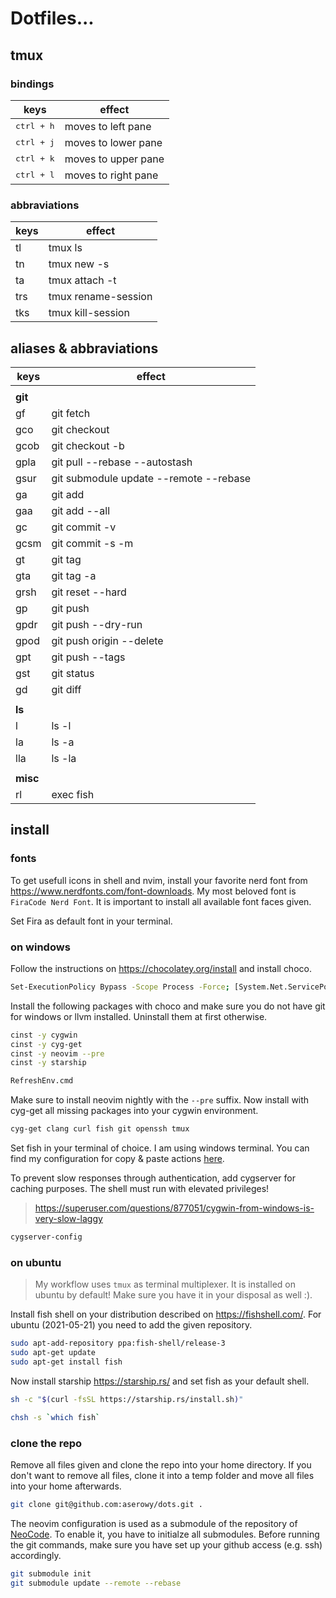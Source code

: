 # Dotfiles...

## tmux

### bindings

| keys                | effect              |
| ------------------- | ------------------- |
| <kbd>ctrl + h</kbd> | moves to left pane  |
| <kbd>ctrl + j</kbd> | moves to lower pane |
| <kbd>ctrl + k</kbd> | moves to upper pane |
| <kbd>ctrl + l</kbd> | moves to right pane |

### abbraviations

| keys | effect              |
| ---- | ------------------- |
| tl   | tmux ls             |
| tn   | tmux new -s         |
| ta   | tmux attach -t      |
| trs  | tmux rename-session |
| tks  | tmux kill-session   |

## aliases & abbraviations

| keys     | effect                                 |
| -------- | -------------------------------------- |
|          |                                        |
| **git**  |                                        |
| gf       | git fetch                              |
| gco      | git checkout                           |
| gcob     | git checkout -b                        |
| gpla     | git pull --rebase --autostash          |
| gsur     | git submodule update --remote --rebase |
| ga       | git add                                |
| gaa      | git add --all                          |
| gc       | git commit -v                          |
| gcsm     | git commit -s -m                       |
| gt       | git tag                                |
| gta      | git tag -a                             |
| grsh     | git reset --hard                       |
| gp       | git push                               |
| gpdr     | git push --dry-run                     |
| gpod     | git push origin --delete               |
| gpt      | git push --tags                        |
| gst      | git status                             |
| gd       | git diff                               |
|          |                                        |
| **ls**   |                                        |
| l        | ls -l                                  |
| la       | ls -a                                  |
| lla      | ls -la                                 |
|          |                                        |
| **misc** |                                        |
| rl       | exec fish                              |

## install

### fonts

To get usefull icons in shell and nvim, install your favorite nerd font from <https://www.nerdfonts.com/font-downloads>. My most beloved font is `FiraCode Nerd Font`. It is important to install all available font faces given.

Set Fira as default font in your terminal.

### on windows

Follow the instructions on <https://chocolatey.org/install> and install choco.

```sh
Set-ExecutionPolicy Bypass -Scope Process -Force; [System.Net.ServicePointManager]::SecurityProtocol = [System.Net.ServicePointManager]::SecurityProtocol -bor 3072; iex ((New-Object System.Net.WebClient).DownloadString('https://chocolatey.org/install.ps1'))
```

Install the following packages with choco and make sure you do not have git for windows or llvm installed. Uninstall them at first otherwise.

```sh
cinst -y cygwin
cinst -y cyg-get
cinst -y neovim --pre
cinst -y starship

RefreshEnv.cmd
```

Make sure to install neovim nightly with the `--pre` suffix. Now install with cyg-get all missing packages into your cygwin environment.

```sh
cyg-get clang curl fish git openssh tmux
```

Set fish in your terminal of choice. I am using windows terminal. You can find my configuration for copy & paste actions [here](./.config/terminal/settings.json).

To prevent slow responses through authentication, add cygserver for caching purposes. The shell must run with elevated privileges!

> <https://superuser.com/questions/877051/cygwin-from-windows-is-very-slow-laggy>

```sh
cygserver-config
```

### on ubuntu

> My workflow uses `tmux` as terminal multiplexer. It is installed on ubuntu by default! Make sure you have it in your disposal as well :).

Install fish shell on your distribution described on <https://fishshell.com/>. For ubuntu (2021-05-21) you need to add the given repository.

```sh
sudo apt-add-repository ppa:fish-shell/release-3
sudo apt-get update
sudo apt-get install fish
```

Now install starship <https://starship.rs/> and set fish as your default shell.

```sh
sh -c "$(curl -fsSL https://starship.rs/install.sh)"
```

```sh
chsh -s `which fish`
```

### clone the repo

Remove all files given and clone the repo into your home directory. If you don't want to remove all files, clone it into a temp folder and move all files into your home afterwards.

```sh
git clone git@github.com:aserowy/dots.git .
```

The neovim configuration is used as a submodule of the repository of [NeoCode](https://github.com/aserowy/NeoCode/). To enable it, you have to initialze all submodules. Before running the git commands, make sure you have set up your github access (e.g. ssh) accordingly.

```sh
git submodule init
git submodule update --remote --rebase
```
